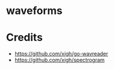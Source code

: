 # waveforms

# Credits

- https://github.com/xigh/go-wavreader
- https://github.com/xigh/spectrogram